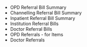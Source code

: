 * OPD Referral Bill Summary
* Channelling Referral Bill Summary
* Inpatient Referral Bill Summary
* Institution Referral Bills
* Doctor Referral Bills
* OPD Referrals - for Items
* Doctor Referrals